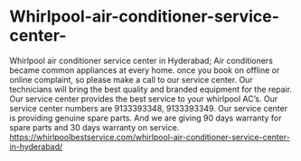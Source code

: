 # Whirlpool-air-conditioner-service-center-
  Whirlpool air conditioner service center in Hyderabad; Air conditioners became common appliances at every home. once you book on offline or online complaint, so please make a call to our service center.  Our technicians will bring the best quality and branded equipment for the repair. Our service center provides the best service to your whirlpool AC’s. Our service center numbers are 9133393348, 9133393349. Our service center is providing genuine spare parts. And we are giving 90 days warranty for spare parts and 30 days warranty on service.     https://whirlpoolbestservice.com/whirlpool-air-conditioner-service-center-in-hyderabad/
